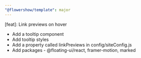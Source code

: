 ```yaml
---
"@flowershow/template": major
---
```


[feat]: Link previews on hover

- Add a tooltip component
- Add tooltip styles
- Add a property called linkPreviews in config/siteConfig.js
- Add packages - @floating-ui/react, framer-motion, marked
